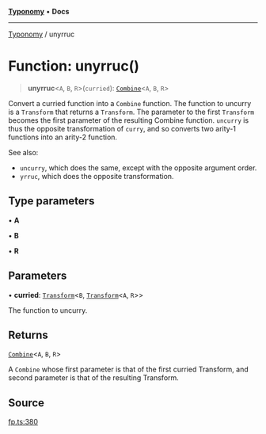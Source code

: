 [**Typonomy**](../README.md) • **Docs**

***

[Typonomy](../globals.md) / unyrruc

# Function: unyrruc()

> **unyrruc**\<`A`, `B`, `R`\>(`curried`): [`Combine`](../type-aliases/Combine.md)\<`A`, `B`, `R`\>

Convert a curried function into a `Combine` function.
The function to uncurry is a `Transform` that returns a `Transform`.
The parameter to the first `Transform` becomes the first parameter of the resulting Combine function.
`uncurry` is thus the opposite transformation of `curry`,
and so converts two arity-1 functions into an arity-2 function.

See also:
  * `uncurry`, which does the same, except with the opposite argument order.
  * `yrruc`, which does the opposite transformation.

## Type parameters

• **A**

• **B**

• **R**

## Parameters

• **curried**: [`Transform`](../type-aliases/Transform.md)\<`B`, [`Transform`](../type-aliases/Transform.md)\<`A`, `R`\>\>

The function to uncurry.

## Returns

[`Combine`](../type-aliases/Combine.md)\<`A`, `B`, `R`\>

A `Combine` whose first parameter is that of the first curried Transform,
 and second parameter is that of the resulting Transform.

## Source

[fp.ts:380](https://github.com/softcraft-development/typonomy/blob/eea886e2cab97560257369acf8e7d17e5016c6e5/src/fp.ts#L380)

